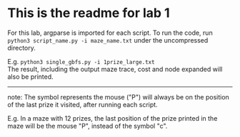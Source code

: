 ﻿# This is the readme for lab 1

For this lab, argparse is imported for each script.
To run the code, run `python3 script_name.py -i maze_name.txt` under the uncompressed directory.

E.g. `python3 single_gbfs.py -i 1prize_large.txt`
<br/>
The result, including the output maze trace, cost and node expanded will also be printed.

---

note: The symbol represents the mouse ("P") will always be on the position of the last prize it visited, after running each script.

E.g. In a maze with 12 prizes, the last position of the prize printed in the maze will be the mouse "P", instead of the symbol "c".
  
  
